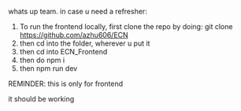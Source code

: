 whats up team.
in case u need a refresher:
1. To run the frontend locally, first clone the repo by doing: git clone https://github.com/azhu606/ECN
2. then cd into the folder, wherever u put it
3. then cd into ECN_Frontend
4. then do npm i
5. then npm run dev

REMINDER: this is only for frontend

it should be working
